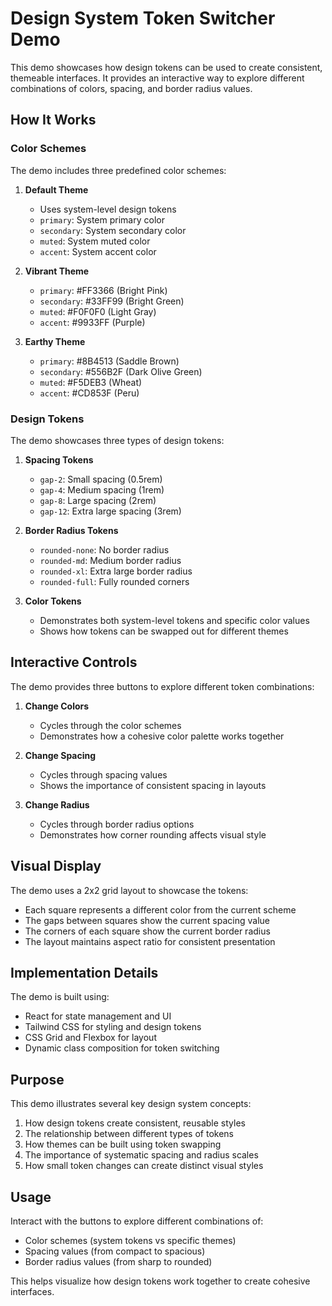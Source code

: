 # Design System Token Switcher Demo

This demo showcases how design tokens can be used to create consistent, themeable interfaces. It provides an interactive way to explore different combinations of colors, spacing, and border radius values.

## How It Works

### Color Schemes

The demo includes three predefined color schemes:

1. **Default Theme**
   - Uses system-level design tokens
   - `primary`: System primary color
   - `secondary`: System secondary color
   - `muted`: System muted color
   - `accent`: System accent color

2. **Vibrant Theme**
   - `primary`: #FF3366 (Bright Pink)
   - `secondary`: #33FF99 (Bright Green)
   - `muted`: #F0F0F0 (Light Gray)
   - `accent`: #9933FF (Purple)

3. **Earthy Theme**
   - `primary`: #8B4513 (Saddle Brown)
   - `secondary`: #556B2F (Dark Olive Green)
   - `muted`: #F5DEB3 (Wheat)
   - `accent`: #CD853F (Peru)

### Design Tokens

The demo showcases three types of design tokens:

1. **Spacing Tokens**
   - `gap-2`: Small spacing (0.5rem)
   - `gap-4`: Medium spacing (1rem)
   - `gap-8`: Large spacing (2rem)
   - `gap-12`: Extra large spacing (3rem)

2. **Border Radius Tokens**
   - `rounded-none`: No border radius
   - `rounded-md`: Medium border radius
   - `rounded-xl`: Extra large border radius
   - `rounded-full`: Fully rounded corners

3. **Color Tokens**
   - Demonstrates both system-level tokens and specific color values
   - Shows how tokens can be swapped out for different themes

## Interactive Controls

The demo provides three buttons to explore different token combinations:

1. **Change Colors**
   - Cycles through the color schemes
   - Demonstrates how a cohesive color palette works together

2. **Change Spacing**
   - Cycles through spacing values
   - Shows the importance of consistent spacing in layouts

3. **Change Radius**
   - Cycles through border radius options
   - Demonstrates how corner rounding affects visual style

## Visual Display

The demo uses a 2x2 grid layout to showcase the tokens:

- Each square represents a different color from the current scheme
- The gaps between squares show the current spacing value
- The corners of each square show the current border radius
- The layout maintains aspect ratio for consistent presentation

## Implementation Details

The demo is built using:
- React for state management and UI
- Tailwind CSS for styling and design tokens
- CSS Grid and Flexbox for layout
- Dynamic class composition for token switching

## Purpose

This demo illustrates several key design system concepts:
1. How design tokens create consistent, reusable styles
2. The relationship between different types of tokens
3. How themes can be built using token swapping
4. The importance of systematic spacing and radius scales
5. How small token changes can create distinct visual styles

## Usage

Interact with the buttons to explore different combinations of:
- Color schemes (system tokens vs specific themes)
- Spacing values (from compact to spacious)
- Border radius values (from sharp to rounded)

This helps visualize how design tokens work together to create cohesive interfaces. 